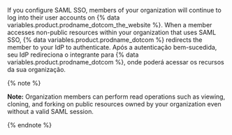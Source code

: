 If you configure SAML SSO, members of your organization will continue to log into their user accounts on {% data variables.product.prodname_dotcom_the_website %}. When a member accesses non-public resources within your organization that uses SAML SSO, {% data variables.product.prodname_dotcom %} redirects the member to your IdP to authenticate. Após a autenticação bem-sucedida, seu IdP redireciona o integrante para {% data variables.product.prodname_dotcom %}, onde poderá acessar os recursos da sua organização.

{% note %}

**Note:** Organization members can perform read operations such as viewing, cloning, and forking on public resources owned by your organization even without a valid SAML session.

{% endnote %}
